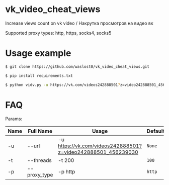 # vk_video_cheat_views
Increase views count on vk video / Накрутка просмотров на видео вк

Supported proxy types: http, https, socks4, socks5

# Usage example
```bash
$ git clone https://github.com/waslost0/vk_video_cheat_views.git

$ pip install requirements.txt

$ python vidv.py -u https://vk.com/videos242888501?z=video242888501_456239030 -t 10 -p http
```

# FAQ

Params:

| Name | Full Name |Usage | Default | 
| --- | --- | --- | --- |
| -u | --url | -u https://vk.com/videos242888501?z=video242888501_456239030  | `None` |
| -t | --threads | -t 200 | `100` |
| -p | --proxy_type| -p http | `http` |

